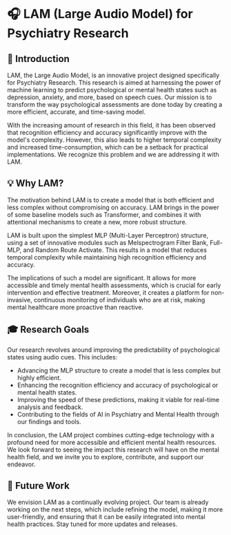 # 🎧 LAM (Large Audio Model) for Psychiatry Research

## 🎯 Introduction
LAM, the Large Audio Model, is an innovative project designed specifically for Psychiatry Research. This research is aimed at harnessing the power of machine learning to predict psychological or mental health states such as depression, anxiety, and more, based on speech cues. Our mission is to transform the way psychological assessments are done today by creating a more efficient, accurate, and time-saving model. 

With the increasing amount of research in this field, it has been observed that recognition efficiency and accuracy significantly improve with the model's complexity. However, this also leads to higher temporal complexity and increased time-consumption, which can be a setback for practical implementations. We recognize this problem and we are addressing it with LAM.

## 💡 Why LAM?
The motivation behind LAM is to create a model that is both efficient and less complex without compromising on accuracy. LAM brings in the power of some baseline models such as Transformer, and combines it with attentional mechanisms to create a new, more robust structure.

LAM is built upon the simplest MLP (Multi-Layer Perceptron) structure, using a set of innovative modules such as Melspectrogram Filter Bank, Full-MLP, and Random Route Activate. This results in a model that reduces temporal complexity while maintaining high recognition efficiency and accuracy.

The implications of such a model are significant. It allows for more accessible and timely mental health assessments, which is crucial for early intervention and effective treatment. Moreover, it creates a platform for non-invasive, continuous monitoring of individuals who are at risk, making mental healthcare more proactive than reactive.

## 🎓 Research Goals
Our research revolves around improving the predictability of psychological states using audio cues. This includes:

- Advancing the MLP structure to create a model that is less complex but highly efficient.
- Enhancing the recognition efficiency and accuracy of psychological or mental health states.
- Improving the speed of these predictions, making it viable for real-time analysis and feedback.
- Contributing to the fields of AI in Psychiatry and Mental Health through our findings and tools.

In conclusion, the LAM project combines cutting-edge technology with a profound need for more accessible and efficient mental health resources. We look forward to seeing the impact this research will have on the mental health field, and we invite you to explore, contribute, and support our endeavor.

## 🚀 Future Work
We envision LAM as a continually evolving project. Our team is already working on the next steps, which include refining the model, making it more user-friendly, and ensuring that it can be easily integrated into mental health practices. Stay tuned for more updates and releases.
